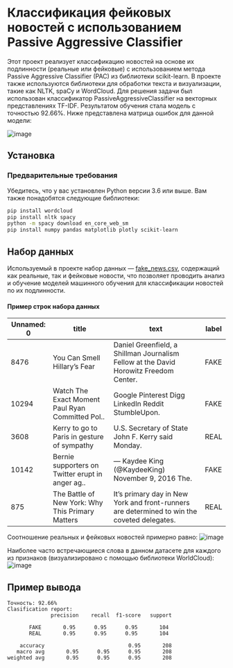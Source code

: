 # Классификация фейковых новостей с использованием Passive Aggressive Classifier

Этот проект реализует классификацию новостей на основе их подлинности (реальные или фейковые) с использованием метода Passive Aggressive Classifier (PAC) из библиотеки scikit-learn. В проекте также используются библиотеки для обработки текста и визуализации, такие как NLTK, spaCy и WordCloud.
Для решения задачи был использован классификатор PassiveAggressiveClassifier на векторных представлениях TF-IDF.
Результатом обучения стала модель с точностью 92.66%. Ниже представлена матрица ошибок для данной модели:

![image](https://github.com/user-attachments/assets/4c04fc56-2ac8-42e5-91f3-cf7ce1d640b1)

## Установка

### Предварительные требования

Убедитесь, что у вас установлен Python версии 3.6 или выше. Вам также понадобятся следующие библиотеки:

```bash
pip install wordcloud
pip install nltk spacy
python -m spacy download en_core_web_sm
pip install numpy pandas matplotlib plotly scikit-learn
```
## Набор данных

Используемый в проекте набор данных — [fake_news.csv](https://storage.yandexcloud.net/academy.ai/practica/fake_news.csv), содержащий как реальные, так и фейковые новости, что позволяет проводить анализ и обучение моделей машинного обучения для классификации новостей по их подлинности.

#### Пример строк набора данных

| Unnamed: 0 | title                                           | text                                                                                                      | label |
|-------------|-------------------------------------------------|-----------------------------------------------------------------------------------------------------------|-------|
| 8476        | You Can Smell Hillary’s Fear                   | Daniel Greenfield, a Shillman Journalism Fellow at the David Horowitz Freedom Center.                     | FAKE  |
| 10294       | Watch The Exact Moment Paul Ryan Committed Pol..| Google Pinterest Digg LinkedIn Reddit StumbleUpon.                                                        | FAKE  |
| 3608        | Kerry to go to Paris in gesture of sympathy    | U.S. Secretary of State John F. Kerry said Monday.                                                        | REAL  |
| 10142       | Bernie supporters on Twitter erupt in anger ag..| — Kaydee King (@KaydeeKing) November 9, 2016 The.                                                         | FAKE  |
| 875         | The Battle of New York: Why This Primary Matters| It’s primary day in New York and front-runners are determined to win the coveted delegates.               | REAL  |

Соотношение реальных и фейковых новостей примерно равно:
![image](https://github.com/user-attachments/assets/3bce86bc-482e-4b08-a99b-9094963d40f3)

Наиболее часто встречающиеся слова в данном датасете для каждого из признаков (визуализировано с помощью библиотеки WorldCloud):
![image](https://github.com/user-attachments/assets/dd22d184-a861-4f5c-9bdf-f56cdf38f5b4)

## Пример вывода
```text
Точность: 92.66%
Clasification report:
              precision    recall  f1-score   support

       FAKE       0.95      0.95      0.95       104
       REAL       0.95      0.95      0.95       104

    accuracy                           0.95       208
   macro avg       0.95      0.95      0.95       208
weighted avg       0.95      0.95      0.95       208

```
